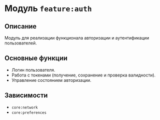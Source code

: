 # Модуль `feature:auth`

## Описание
Модуль для реализации функционала авторизации и аутентификации пользователей.

## Основные функции
- Логин пользователя.
- Работа с токенами (получение, сохранение и проверка валидности).
- Управление состоянием авторизации.

## Зависимости
- `core:network`
- `core:preferences`